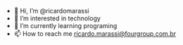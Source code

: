 - 👋 Hi, I’m @ricardomarassi
- 👀 I’m interested in technology
- 🌱 I’m currently learning programing
- 📫 How to reach me ricardo.marassi@fourgroup.com.br

<!---
ricardomarassi/ricardomarassi is a ✨ special ✨ repository because its `README.md` (this file) appears on your GitHub profile.
You can click the Preview link to take a look at your changes.
--->
